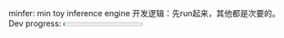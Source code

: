 minfer: min toy inference engine
开发逻辑：先run起来，其他都是次要的。
<label for="file">Dev progress:</label>
<progress id="file" value="1" max="100"> </progress>
